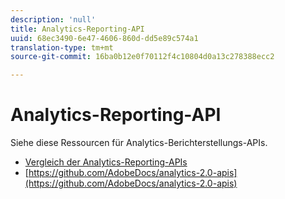 ```yaml
---
description: 'null'
title: Analytics-Reporting-API
uuid: 68ec3490-6e47-4606-860d-dd5e89c574a1
translation-type: tm+mt
source-git-commit: 16ba0b12e0f70112f4c10804d0a13c278388ecc2

---
```



# Analytics-Reporting-API

Siehe diese Ressourcen für Analytics-Berichterstellungs-APIs.

* [Vergleich der Analytics-Reporting-APIs](api-comparison.md)
* [https://github.com/AdobeDocs/analytics-2.0-apis](https://github.com/AdobeDocs/analytics-2.0-apis)
